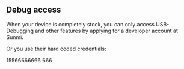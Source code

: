 
## Debug access

When your device is completely stock, you can only access USB-Debugging and other features by applying for a developer account at Sunmi. 

Or you use their hard coded credentials:

15566666666 
666
